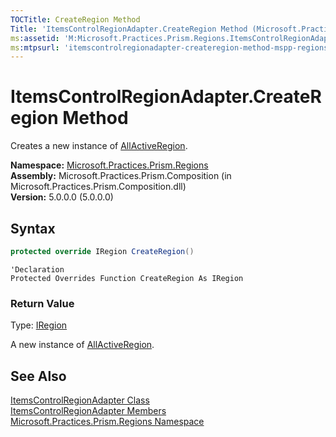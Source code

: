 ```yaml
---
TOCTitle: CreateRegion Method
Title: 'ItemsControlRegionAdapter.CreateRegion Method (Microsoft.Practices.Prism.Regions)'
ms:assetid: 'M:Microsoft.Practices.Prism.Regions.ItemsControlRegionAdapter.CreateRegion'
ms:mtpsurl: 'itemscontrolregionadapter-createregion-method-mspp-regions.md'
---
```



# ItemsControlRegionAdapter.CreateRegion Method

Creates a new instance of [AllActiveRegion](/patterns-practices/reference/allactiveregion-class-mspp-regions).

**Namespace:** [Microsoft.Practices.Prism.Regions](/patterns-practices/reference/mspp-regions-namespace)  
**Assembly:** Microsoft.Practices.Prism.Composition (in Microsoft.Practices.Prism.Composition.dll)  
**Version:** 5.0.0.0 (5.0.0.0)

## Syntax

```C#
protected override IRegion CreateRegion()
```
```VB
'Declaration
Protected Overrides Function CreateRegion As IRegion
```

### Return Value

Type: [IRegion](/patterns-practices/reference/iregion-interface-mspp-regions)

A new instance of [AllActiveRegion](/patterns-practices/reference/allactiveregion-class-mspp-regions).

## See Also

[ItemsControlRegionAdapter Class](/patterns-practices/reference/itemscontrolregionadapter-class-mspp-regions)  
[ItemsControlRegionAdapter Members](/patterns-practices/reference/itemscontrolregionadapter-members-mspp-regions)  
[Microsoft.Practices.Prism.Regions Namespace](/patterns-practices/reference/mspp-regions-namespace)  